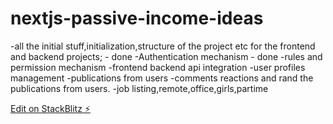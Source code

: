 # nextjs-passive-income-ideas

-all the initial stuff,initialization,structure of the project etc for the frontend and backend projects; - done
-Authentication mechanism - done
-rules and permission mechanism
-frontend backend api integration
-user profiles management
-publications from users
-comments reactions and rand the publications from users.
-job listing,remote,office,girls,partime

[Edit on StackBlitz ⚡️](https://stackblitz.com/edit/nextjs-rs9qwp)
